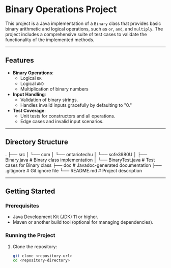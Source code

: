 # **Binary Operations Project**

This project is a Java implementation of a `Binary` class that provides basic binary arithmetic and logical operations, such as `or`, `and`, and `multiply`. The project includes a comprehensive suite of test cases to validate the functionality of the implemented methods.

---

## **Features**

- **Binary Operations**:
  - Logical `OR`
  - Logical `AND`
  - Multiplication of binary numbers
- **Input Handling**:
  - Validation of binary strings.
  - Handles invalid inputs gracefully by defaulting to "0."
- **Test Coverage**:
  - Unit tests for constructors and all operations.
  - Edge cases and invalid input scenarios.

---

## **Directory Structure**

. ├── src │ └── com │ └── ontariotechu │ └── sofe3980U │ ├── Binary.java # Binary class implementation │ └── BinaryTest.java # Test cases for Binary class ├── doc # Javadoc-generated documentation ├── .gitignore # Git ignore file └── README.md # Project description


---

## **Getting Started**

### **Prerequisites**

- Java Development Kit (JDK) 11 or higher.
- Maven or another build tool (optional for managing dependencies).

### **Running the Project**

1. Clone the repository:
   ```bash
   git clone <repository-url>
   cd <repository-directory>

